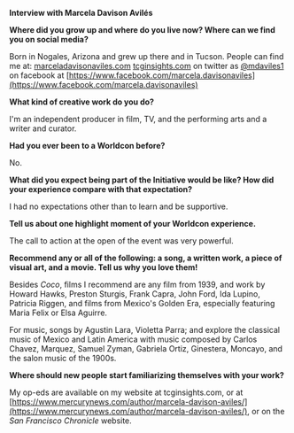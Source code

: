 **Interview with Marcela Davison Avilés**

**Where did you grow up and where do you live now? Where can we find you on social media?**

Born in Nogales, Arizona and grew up there and in Tucson. People can find me at:
[marceladavisonaviles.com](http://www/marceladavisonaviles.com)
[tcginsights.com](http://www.tcinsights.com)
on twitter as [@mdaviles1](https://www.twitter.com/mdaviles)
on facebook at [https://www.facebook.com/marcela.davisonaviles](https://www.facebook.com/marcela.davisonaviles)

**What kind of creative work do you do?**

I'm an independent producer in film, TV, and the performing arts and a writer and curator.

**Had you ever been to a Worldcon before?**

No.

**What did you expect being part of the Initiative would be like? How did your experience compare with that expectation?**

I had no expectations other than to learn and be supportive.

**Tell us about one highlight moment of your Worldcon experience.**

The call to action at the open of the event was very powerful.

**Recommend any or all of the following: a song, a written work, a piece of visual art, and a movie. Tell us why you love them!**

Besides _Coco_, films I recommend are any film from 1939, and work by Howard Hawks, Preston Sturgis, Frank Capra, John Ford, Ida Lupino, Patricia Riggen, and films from Mexico's Golden Era, especially featuring Maria Felix or Elsa Aguirre.

For music, songs by Agustin Lara, Violetta Parra; and explore the classical music of Mexico and Latin America with music composed by Carlos Chavez, Marquez, Samuel Zyman, Gabriela Ortiz, Ginestera, Moncayo, and the salon music of the 1900s.

**Where should new people start familiarizing themselves with your work?**

My op-eds are available on my website at tcginsights.com, or at [https://www.mercurynews.com/author/marcela-davison-aviles/](https://www.mercurynews.com/author/marcela-davison-aviles/), or on the _San Francisco Chronicle_ website.
